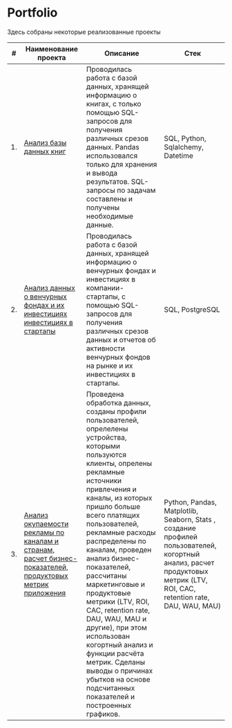 # Portfolio

Здесь собраны некоторые реализованные проекты

| #    | Наименование проекта                | Описание                                                     | Стек                                                         |
| ---- | ------------------------------------------------------------ | ------------------------------------------------------------ | ------------------------------------------------------------ |
| 1.   |  [Анализ базы данных книг](https://github.com/Aserg0/Projects/tree/a5ad886fdefd6e5fc074219a938fe62055625c13/%D0%90%D0%BD%D0%B0%D0%BB%D0%B8%D0%B7%20%D0%B1%D0%B0%D0%B7%D1%8B%20%D0%B4%D0%B0%D0%BD%D0%BD%D1%8B%D1%85%20%D0%BA%D0%BD%D0%B8%D0%B3) | Проводилась работа с базой данных,  хранящей информацию о книгах, с только помощью SQL-запросов для получения различных срезов данных.  Pandas использовался только для хранения и вывода результатов. SQL-запросы по задачам составлены и получены необходимые данные. | SQL, Python, Sqlalchemy, Datetime      |
| 2.   | [Анализ данных о венчурных фондах и их инвестициях инвестициях в стартапы](https://github.com/Aserg0/Projects/tree/c40c61013c98fbe716e92085bc183f3ac682affe/%D0%90%D0%BD%D0%B0%D0%BB%D0%B8%D0%B7%20%D0%B4%D0%B0%D0%BD%D0%BD%D1%8B%D1%85%20%D0%BE%20%D0%B2%D0%B5%D0%BD%D1%87%D1%83%D1%80%D0%BD%D1%8B%D1%85%20%D1%84%D0%BE%D0%BD%D0%B4%D0%B0%D1%85%20%D0%B8%20%D0%B8%D1%85%20%D0%B8%D0%BD%D0%B2%D0%B5%D1%81%D1%82%D0%B8%D1%86%D0%B8%D1%8F%D1%85%20%D0%B8%D0%BD%D0%B2%D0%B5%D1%81%D1%82%D0%B8%D1%86%D0%B8%D1%8F%D1%85%20%D0%B2%20%D1%81%D1%82%D0%B0%D1%80%D1%82%D0%B0%D0%BF%D1%8B) | Проводилась работа с базой данных,  хранящей информацию о венчурных фондах и инвестициях в компании-стартапы, с помощью SQL-запросов для получения различных срезов данных и отчетов об активности венчурных фондов на рынке и их инвестициях в стартапы. | SQL, PostgreSQL |
| 3.   | [Анализ окупаемости рекламы по каналам и странам, расчет бизнес-показателей, продуктовых метрик приложения](https://github.com/Aserg0/Projects/tree/a5ad886fdefd6e5fc074219a938fe62055625c13/%D0%90%D0%BD%D0%B0%D0%BB%D0%B8%D0%B7%20%D0%BE%D0%BA%D1%83%D0%BF%D0%B0%D0%B5%D0%BC%D0%BE%D1%81%D1%82%D0%B8%20%D1%80%D0%B5%D0%BA%D0%BB%D0%B0%D0%BC%D1%8B%20%D0%BF%D0%BE%20%D0%BA%D0%B0%D0%BD%D0%B0%D0%BB%D0%B0%D0%BC%20%D0%B8%20%D1%81%D1%82%D1%80%D0%B0%D0%BD%D0%B0%D0%BC%2C%20%D1%80%D0%B0%D1%81%D1%87%D0%B5%D1%82%20%D0%B1%D0%B8%D0%B7%D0%BD%D0%B5%D1%81-%D0%BF%D0%BE%D0%BA%D0%B0%D0%B7%D0%B0%D1%82%D0%B5%D0%BB%D0%B5%D0%B9%2C%20%D0%BF%D1%80%D0%BE%D0%B4%D1%83%D0%BA%D1%82%D0%BE%D0%B2%D1%8B%D1%85%20%D0%BC%D0%B5%D1%82%D1%80%D0%B8%D0%BA%20%D0%BF%D1%80%D0%B8%D0%BB%D0%BE%D0%B6%D0%B5%D0%BD%D0%B8%D1%8F) | Проведена обработка данных, созданы профили пользователей,  опрелелены устройства, которыми пользуются клиенты, опрелены рекламные источники привлечения и каналы, из которых пришло больше всего платящих пользователей, рекламные расходы распределены по каналам, проведен анализ бизнес-показателей, рассчитаны маркетинговые и продуктовые метрики (LTV, ROI, CAC, retention rate, DAU, WAU, MAU и другие), при этом использован когортный анализ и функции расчёта метрик. Сделаны выводы о причинах убытков на основе подсчитанных показателей и построенных графиков.  | Python, Pandas,  Matplotlib, Seaborn, Stats , создание профилей пользователей, когортный анализ, расчет продуктовых метрик (LTV, ROI, CAC, retention rate, DAU, WAU, MAU) |
